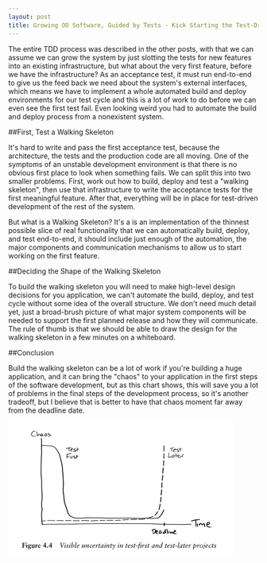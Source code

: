 ```yaml
---
layout: post
title: Growing OO Software, Guided by Tests - Kick Starting the Test-Driven Cycle
---
```


The entire TDD process was described in the other posts, with that we can assume we can grow the system by just slotting the tests for new features into an existing infrastructure, but what about the very first feature, before we have the infrastructure? As an acceptance test, it must run end-to-end to give us the feed back we need about the system's external interfaces, which means we have to implement a whole automated build and deploy environments for our test cycle and this is a lot of work to do before we can even see the first test fail. Even looking weird you had to automate the build and deploy process from a nonexistent system.

##First, Test a Walking Skeleton

It's hard to write and pass the first acceptance test, because the architecture, the tests and the production code are all moving. One of the symptoms of an unstable development environment is that there is no obvious first place to look when something fails. We can split this into two smaller problems. First, work out how to build, deploy and test a "walking skeleton", then use that infrastructure to write the acceptance tests for the first meaningful feature. After that, everything will be in place for test-driven development of the rest of the system.

But what is a Walking Skeleton? It's a is an implementation of the thinnest possible slice of real functionality that we can automatically build, deploy, and test end-to-end, it should include just enough of the automation, the major components and communication mechanisms to allow us to start working on the first feature.

##Deciding the Shape of the Walking Skeleton

To build the walking skeleton you will need to make high-level design decisions for you application, we can't automate the build, deploy, and test cycle without some idea of the overall structure. We don't need much detail yet, just a broad-brush picture of what major system components will be needed to support the first planned release and how they will communicate. The rule of thumb is that we should be able to draw the design for the walking skeleton in a few minutes on a whiteboard.

##Conclusion

Build the walking skeleton can be a lot of work if you're building a huge application, and it can bring the "chaos" to your application in the first steps of the software development, but as this chart shows, this will save you a lot of problems in the final steps of the development process, so it's another tradeoff, but I believe that is better to have that chaos moment far away from the deadline date.

<img src="/images/tddchart.png"/>
